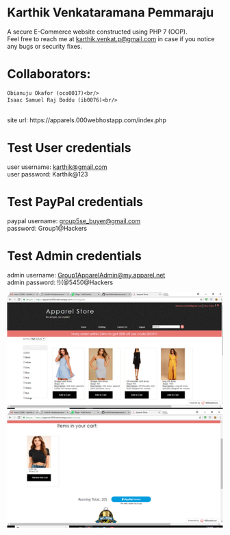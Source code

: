 # Karthik Venkataramana Pemmaraju <br/>

A secure E-Commerce website constructed using PHP 7 (OOP). <br/>
Feel free to reach me at karthik.venkat.p@gmail.com in case if you notice any bugs or security fixes.<br/>
# Collaborators:<br/>
    Obianuju Okafor (oco0017)<br/> 
    Isaac Samuel Raj Boddu (ib0076)<br/>
 <br/>
site url: https://apparels.000webhostapp.com/index.php <br/>

# Test User credentials<br/>
user username: karthik@gmail.com<br/>
user password: Karthik@123<br/>

# Test PayPal credentials<br/>
paypal username: group5se_buyer@gmail.com<br/>
password: Group1@Hackers<br/>
  
# Test Admin credentials<br/>
admin username: Group1ApparelAdmin@my.apparel.net<br/>
admin password: !)(@5450@Hackers<br/>

![Preview](https://github.com/karthikVenkataramana/Apparel-Store/blob/master/preview.PNG) <br/>
![Cart](https://github.com/karthikVenkataramana/Apparel-Store/blob/master/cart.PNG) <br/>
